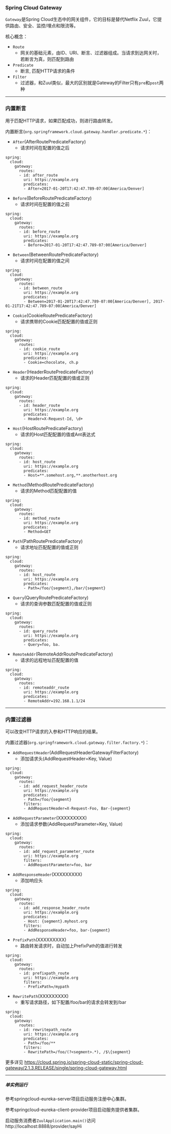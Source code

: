 ### Spring Cloud Gateway

`Gateway`是Spring Cloud生态中的网关组件，它的目标是替代Netflix Zuul，它提供路由、安全、监控/埋点和限流等。

核心概念：

* `Route`
    - 网关的基础元素，由ID、URI、断言、过滤器组成。当请求到达网关时，若断言为真，则匹配到路由
* `Predicate`
    - 断言, 匹配HTTP请求的条件
* `Filter`
    - 过滤器，和Zuul类似，最大的区别就是Gateway的Filter只有`pre`和`post`两种

---

### 内置断言

用于匹配HTTP请求，如果匹配成功，则进行路由转发。

内置断言(`org.springframework.cloud.gateway.handler.predicate.*`)：

* `After`(AfterRoutePredicateFactory)
    - 请求时间在配置的值之后
```
spring:
  cloud:
    gateway:
      routes:
      - id: after_route
        uri: https://example.org
        predicates:
        - After=2017-01-20T17:42:47.789-07:00[America/Denver]
```

* `Before`(BeforeRoutePredicateFactory)
    - 请求时间在配置的值之前
```
spring:
  cloud:
    gateway:
      routes:
      - id: before_route
        uri: https://example.org
        predicates:
        - Before=2017-01-20T17:42:47.789-07:00[America/Denver]
```

* `Between`(BetweenRoutePredicateFactory)
    - 请求时间在配置的值之间
```
spring:
  cloud:
    gateway:
      routes:
      - id: between_route
        uri: https://example.org
        predicates:
        - Between=2017-01-20T17:42:47.789-07:00[America/Denver], 2017-01-21T17:42:47.789-07:00[America/Denver]
```

* `Cookie`(CookieRoutePredicateFactory)
    - 请求携带的Cookie匹配配置的值或正则
```
spring:
  cloud:
    gateway:
      routes:
      - id: cookie_route
        uri: https://example.org
        predicates:
        - Cookie=chocolate, ch.p
```

* `Header`(HeaderRoutePredicateFactory)
    - 请求的Header匹配配置的值或正则
```
spring:
  cloud:
    gateway:
      routes:
      - id: header_route
        uri: https://example.org
        predicates:
        - Header=X-Request-Id, \d+
```

* `Host`(HostRoutePredicateFactory)
    - 请求的Host匹配配置的值或Ant表达式
```
spring:
  cloud:
    gateway:
      routes:
      - id: host_route
        uri: https://example.org
        predicates:
        - Host=**.somehost.org,**.anotherhost.org
```

* `Method`(MethodRoutePredicateFactory)
    - 请求的Method匹配配置的值
```
spring:
  cloud:
    gateway:
      routes:
      - id: method_route
        uri: https://example.org
        predicates:
        - Method=GET
```

* `Path`(PathRoutePredicateFactory)
    - 请求地址匹配配置的值或正则
```
spring:
  cloud:
    gateway:
      routes:
      - id: host_route
        uri: https://example.org
        predicates:
        - Path=/foo/{segment},/bar/{segment}
```

* `Query`(QueryRoutePredicateFactory)
    - 请求的查询参数匹配配置的值或正则
```
spring:
  cloud:
    gateway:
      routes:
      - id: query_route
        uri: https://example.org
        predicates:
        - Query=foo, ba.
```

* `RemoteAddr`(RemoteAddrRoutePredicateFactory)
    - 请求的远程地址匹配配置的值
```
spring:
  cloud:
    gateway:
      routes:
      - id: remoteaddr_route
        uri: https://example.org
        predicates:
        - RemoteAddr=192.168.1.1/24
```

---

### 内置过滤器

可以改变HTTP请求的入参和HTTP响应的结果。

内置过滤器(`org.springframework.cloud.gateway.filter.factory.*`)：

* `AddRequestHeader`(AddRequestHeaderGatewayFilterFactory)
    - 添加请求头(AddRequestHeader=Key, Value)
```
spring:
  cloud:
    gateway:
      routes:
      - id: add_request_header_route
        uri: https://example.org
        predicates:
        - Path=/foo/{segment}
        filters:
        - AddRequestHeader=X-Request-Foo, Bar-{segment}
```

* `AddRequestParameter`(XXXXXXXXX)
    - 添加请求参数(AddRequestParameter=Key, Value)
```
spring:
  cloud:
    gateway:
      routes:
      - id: add_request_parameter_route
        uri: https://example.org
        filters:
        - AddRequestParameter=foo, bar
```

* `AddResponseHeader`(XXXXXXXXX)
    - 添加响应头
```
spring:
  cloud:
    gateway:
      routes:
      - id: add_response_header_route
        uri: https://example.org
        predicates:
        - Host: {segment}.myhost.org
        filters:
        - AddResponseHeader=foo, bar-{segment}
```

* `PrefixPath`(XXXXXXXXX)
    - 路由转发请求时，自动加上PrefixPath的值进行转发
```
spring:
  cloud:
    gateway:
      routes:
      - id: prefixpath_route
        uri: https://example.org
        filters:
        - PrefixPath=/mypath
```

* `RewritePath`(XXXXXXXXX)
    - 重写请求路径，如下配置/foo/bar的请求会转发到/bar
```
spring:
  cloud:
    gateway:
      routes:
      - id: rewritepath_route
        uri: https://example.org
        predicates:
        - Path=/foo/**
        filters:
        - RewritePath=/foo/(?<segment>.*), /$\{segment}
```

更多详见 https://cloud.spring.io/spring-cloud-static/spring-cloud-gateway/2.1.3.RELEASE/single/spring-cloud-gateway.html

---

##### 单实例运行

参考springcloud-eureka-server项目启动服务注册中心集群。

参考springcloud-eureka-client-provider项目启动服务提供者集群。

启动服务消费者`ZuulApplication.main()`访问 http://localhost:8888/provider/sayHi